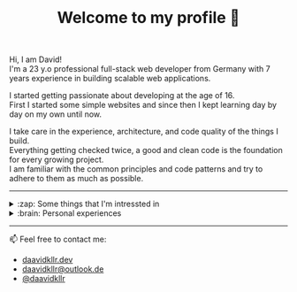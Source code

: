 <br/>
<h1 align="center">
Welcome to my profile 👋
</h1>
<br/>
<p>
    Hi, I am David! <br/>
    I'm a 23 y.o professional full-stack web developer from Germany with 7 years experience in building scalable web applications.</p>
<p>
    I started getting passionate about developing at the age of 16. <br>First I started some simple websites and since then I kept learning day by day on my own until now.
</p>
<p>
    I take care in the experience, architecture, and code quality of the things I build. <br>Everything getting checked twice, a good and clean code is the foundation for every growing project. <br>I am familiar with the common principles and code patterns and try to adhere to them as much as possible.
</p>

---

<details>
  <summary>:zap: Some things that I'm intressted in</summary>
  
  * PHP
  * C#
  * JavaScript / NodeJS
  * CSS / SCSS
  * HTML (:trollface: )
  * Infrastructure setup
  * System engineering
  * Design pattern
  * CI / CD
</details>

<details>
  <summary>:brain: Personal experiences</summary>
  
  * C# ASP .NET Core
  * PHP Symfony Framework
  * PHP Doctrine
  * PHP Testing (PHPUnit, PHPCS, PHPStan)
  * React
  * Redux
  * Webpack
  * CSS: SCSS, BEM, SuitCSS
  * Ansible
  * Docker
  * Vagrant
  * And much more :sweat_smile:

</details>

---

:mailbox: Feel free to contact me:
* [daavidkllr.dev](https://daavidkllr.dev)
* [daavidkllr@outlook.de](mailto:daavidkllr@outlook.de)
* [@daavidkllr](https://twitter.com/daavidkllr)

